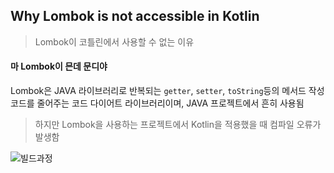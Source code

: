 ## Why Lombok is not accessible in Kotlin

>  Lombok이 코틀린에서 사용할 수 없는 이유

#### 마 Lombok이 믄데 문디야

Lombok은 JAVA 라이브러리로 반복되는 `getter`, `setter`, `toString`등의 메서드 
작성 코드를 줄어주는 코드 다이어트 라이브러리이며, JAVA 프로젝트에서 흔히 사용됨

> 하지만 Lombok을 사용하는 프로젝트에서 Kotlin을 적용했을 때 컴파일 오류가 발생함

![빌드과정](C:\Users\kangsinhee\Desktop\programming\Study_Backend\프로그래밍\kotlin\빌드과정.png)

